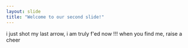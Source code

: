 ```yaml
---
layout: slide
title: "Welcome to our second slide!"
---
```

 i just shot my last arrow, i am truly f'ed now !!!
 when you find me, raise a cheer
